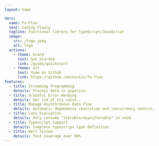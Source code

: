```yaml
---
layout: home

hero:
  name: Fx-Flow
  text: Coding Flowly
  tagline: Functional library for TypeScript/JavaScript
  image:
    src: /logo.jpeg
    alt: logo
  actions:
    - theme: brand
      text: Get Started
      link: /guide/quickstart
    - theme: alt
      text: View on Github
      link: https://github.com/niuiic/fx-flow
features:
  - title: Streaming Programming
    details: Process data in pipeline.
  - title: Graceful Error Handing
    details: Get rid of try catch.
  - title: Manage Asynchronous Data Flow
    details: Automatic dependency resolution and concurrency control.
  - title: Lazy Evaluation
    details: Only consume "iterable/asyncIterable" in need.
  - title: Typescript Support
    details: Complete typescript type definition.
  - title: Well Tested
    details: Test coverage over 90%.
---
```

